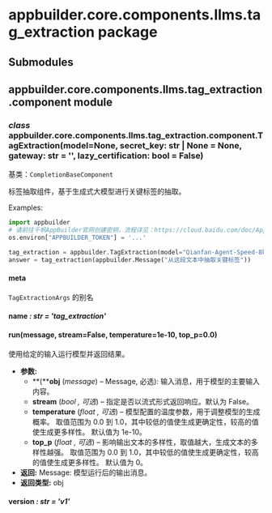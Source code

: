 # appbuilder.core.components.llms.tag_extraction package

## Submodules

## appbuilder.core.components.llms.tag_extraction.component module

### *class* appbuilder.core.components.llms.tag_extraction.component.TagExtraction(model=None, secret_key: str | None = None, gateway: str = '', lazy_certification: bool = False)

基类：`CompletionBaseComponent`

标签抽取组件，基于生成式大模型进行关键标签的抽取。

Examples:

```python
import appbuilder
# 请前往千帆AppBuilder官网创建密钥，流程详见：https://cloud.baidu.com/doc/AppBuilder/s/Olq6grrt6#1%E3%80%81%E5%88%9B%E5%BB%BA%E5%AF%86%E9%92%A5
os.environ["APPBUILDER_TOKEN"] = '...'

tag_extraction = appbuilder.TagExtraction(model="Qianfan-Agent-Speed-8k")
answer = tag_extraction(appbuilder.Message("从这段文本中抽取关键标签"))
```

#### meta

`TagExtractionArgs` 的别名

#### name *: str* *= 'tag_extraction'*

#### run(message, stream=False, temperature=1e-10, top_p=0.0)

使用给定的输入运行模型并返回结果。

* **参数:**
  * **(****obj** (*message*) – Message, 必选): 输入消息，用于模型的主要输入内容。
  * **stream** (*bool* *,*  *可选*) – 指定是否以流式形式返回响应。默认为 False。
  * **temperature** (*float* *,*  *可选*) – 模型配置的温度参数，用于调整模型的生成概率。
    取值范围为 0.0 到 1.0，其中较低的值使生成更确定性，较高的值使生成更多样性。
    默认值为 1e-10。
  * **top_p** (*float* *,*  *可选*) – 影响输出文本的多样性，取值越大，生成文本的多样性越强。
    取值范围为 0.0 到 1.0，其中较低的值使生成更确定性，较高的值使生成更多样性。
    默认值为 0。
* **返回:**
  Message: 模型运行后的输出消息。
* **返回类型:**
  obj

#### version *: str* *= 'v1'*

